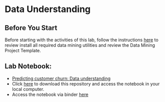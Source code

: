 # Data Understanding

## Before You Start

Before starting with the activities of this lab, follow the instructions [here](https://github.com/josecarlosgt/Data-Processing-and-Analytics) to review install all required data mining utilities and review the Data Mining Project Template.  

## Lab Notebook:

- [Predicting customer churn: Data understanding](Predicting_Customer_Churn.ipynb)
- Click [here](https://github.com/josecarlosgt/Data-Processing-and-Analytics/archive/refs/heads/lab-activities-8-data-understanding.zip) to download this repository and access the notebook in your local computer.
- Access the notebook via binder [here]()
